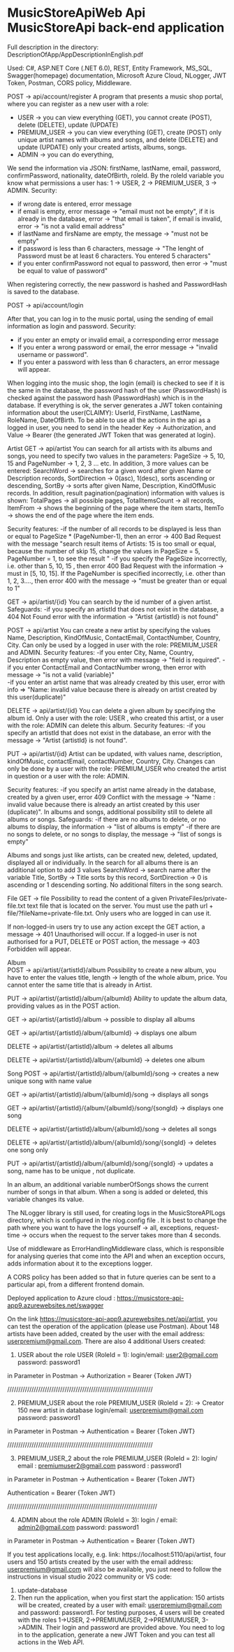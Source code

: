 # MusicStoreApiWeb Api MusicStoreApi back-end application 

Full description in the directory: DescriptionOfApp/AppDescriptionInEnglish.pdf

Used: C#, ASP.NET Core (.NET 6.0), REST, Entity Framework, MS_SQL, Swagger(homepage) documentation, Microsoft Azure Cloud, NLogger, JWT Token, Postman, CORS policy, Middleware. 

POST -> api/account/register 
A program that presents a music shop portal, where you can register as a new user with a role: 
- USER -> you can view everything (GET), you cannot create (POST), delete (DELETE), update (UPDATE)
- PREMIUM_USER -> you can view everything (GET), create (POST) only unique artist names with albums and songs, and delete (DELETE) and update (UPDATE) only your created artists, albums, songs.
- ADMIN -> you can do everything, 

We send the information via JSON: firstName, lastName, email, password, confirmPassword, nationality, dateOfBirth, roleId. By the roleId variable you know what permissions a user has: 1 -> USER,
2 -> PREMIUM_USER, 3 -> ADMIN. Security: 
- if wrong date is entered, error message 
- if email is empty, error message -> "email must not be empty", if it is already in the database, error -> "that email is taken", if email is invalid, error -> "is not a valid email address" 
- if lastName and firsName are empty, the message -> "must not be empty" 
- if password is less than 6 characters, message -> "The lenght of Password must be at least 6 characters. You entered 5 characters" 
- if you enter confirmPassword not equal to password, then error -> "must be equal to value of password" 

When registering correctly, the new password is hashed and PasswordHash is saved to the database. 

POST -> api/account/login 

After that, you can log in to the music portal, using the sending of email information as login and password. Security: 
- if you enter an empty or invalid email, a corresponding error message 
- If you enter a wrong password or email, the error message -> "invalid username or password". 
- If you enter a password with less than 6 characters, an error message will appear. 

When logging into the music shop, the login (email) is checked to see if it is the same in the database, the password hash of the user (PasswordHash) is checked against the password hash (PasswordHash) 
which is in the database.  If everything is ok, the server generates a JWT token containing information about the user(CLAIMY): UserId, FirstName, LastName, RoleName, DateOfBirth. To be able to use all 
the actions in the api as a logged in user, you need to send in the header Key -> Authorization, and Value -> Bearer {the generated JWT Token that was generated at login}. 

Artist 
GET -> api/artist 
 You can search for all artists with its albums and songs, you need to specify two values in the parameters: PageSize -> 5, 10, 15 and PageNumber -> 1, 2, 3 ... etc. In addition, 3 more values can be entered: 
 SearchWord -> searches for a given word after given Name or Description records, SortDirection -> 0(asc), 1(desc), sorts ascending or descending, SortBy -> sorts after given Name, Description, KindOfMusic records. 
 In addition, result pagination(pagination) information with values is shown: TotalPages -> all possible pages, TotalItemsCount -> all records, ItemFrom -> shows the beginning of the page where the item starts,
 ItemTo -> shows the end of the page where the item ends. 

Security features: 
-if the number of all records to be displayed is less than or equal to PageSize * (PageNumber-1), then an error -> 400 Bad Request with the message "search result items of Artists: 15 is too small or equal,
because the number of skip 15, change the values in PageSize = 5, PageNumber = 1, to see the result " 
-if you specify the PageSize incorrectly, i.e. other than 5, 10, 15 , then error 400 Bad Request with the information -> must in [5, 10, 15]. 
If the PageNumber is specified incorrectly, i.e. other than 1, 2, 3...., then error 400 with the message -> "must be greater than or equal to 1" 

GET -> api/artist/{id} 
You can search by the id number of a given artist. 
Safeguards:
-if you specify an artistId that does not exist in the database, a 404 Not Found error with the information -> "Artist {artistId} is not found" 

POST -> api/artist 
You can create a new artist by specifying the values Name, Description, KindOfMusic, ContactEmail, ContactNumber, Country, City. Can only be used by a logged in user with the role: PREMIUM_USER and ADMIN. 
Security features: 
-if you enter City, Name, Country, Description as empty value, then error with message -> "field is required". 
-if you enter ContactEmail and ContactNumber wrong, then error with message -> "is not a valid {variable}"  
-if you enter an artist name that was already created by this user, error with info => "Name: invalid value because there is already on artist created by this user(duplicate)" 

DELETE -> api/artist/{id} 
You can delete a given album by specifying the album id. Only a user with the role: USER , who created this artist, or a user with the role: ADMIN can delete this album. 
Security features: 
-if you specify an artistId that does not exist in the database, an error with the message -> "Artist {artistId} is not found". 

PUT -> api/artist/{id} 
Artist can be updated, with values name, description, kindOfMusic, contactEmail, contactNumber, Country, City. Changes can only be done by a user with the role: PREMIUM_USER who created the artist in question
or a user with the role: ADMIN. 

Security features: 
-if you specify an artist name already in the database, created by a given user, error 409 Conflict with the message -> "Name : invalid value because there is already an artist created by this user (duplicate)". 
In albums and songs, additional possibility still to delete all albums or songs. Safeguards: 
-if there are no albums to delete, or no albums to display, the information -> "list of albums is empty"
-if there are no songs to delete, or no songs to display, the message -> "list of songs is empty" 

Albums and songs just like artists, can be created new, deleted, updated, displayed all or individually. In the search for all albums there is an additional option to add 3 values SearchWord -> search name after
the variable Title, SortBy -> Title sorts by this record, SortDirection -> 0 is ascending or 1 descending sorting. No additional filters in the song search. 

File 
GET -> file 
Possibility to read the content of a given PrivateFiles/private-file.txt text file that is located on the server. You must use the path url + file/?fileName=private-file.txt. Only users who are logged in can use it. 

If non-logged-in users try to use any action except the GET action, a message -> 401 Unauthorised will occur. 
If a logged-in user is not authorised for a PUT, DELETE or POST action, the message -> 403 Forbidden will appear.

Album  
POST -> api/artist/{artistId}/album 
Possibility to create a new album, you have to enter the values title, length -> length of the whole album, price. You cannot enter the same title that is already in Artist. 

PUT -> api/artist/{artistId}/album/{albumId} 
Ability to update the album data, providing values as in the POST action. 

GET -> api/artist/{artistId}/album -> possible to display all albums 

GET -> api/artist/{artistId}/album/{albumId} -> displays one album 

DELETE -> api/artist/{artistId}/album -> deletes all albums 

DELETE -> api/artist/{artistId}/album/{albumId} -> deletes one album 

Song 
POST -> api/artist/{artistId}/album/{albumId}/song -> creates a new unique song with name value 

GET -> api/artist/{artistId}/album/{albumId}/song -> displays all songs 

GET -> api/artist/{artistId}/{album/{albumId}/song/{songId} -> displays one song 

DELETE -> api/artist/{artistId}/album/{albumId}/song -> deletes all songs 

DELETE -> api/artist/{artistId}/album/{albumId}/song/{songId} -> deletes one song only 

PUT -> api/artist/{artistId}/album/{albumId}/song/{songId} -> updates a song, name has to be unique , not duplicate. 

In an album, an additional variable numberOfSongs shows the current number of songs in that album. When a song is added or deleted, this variable changes its value. 

The NLogger library is still used, for creating logs in the MusicStoreAPILogs directory, which is configured in the nlog.config file . It is best to change the path where you want to have the logs yourself 
-> all, exceptions, request-time -> occurs when the request to the server takes more than 4 seconds. 

Use of middleware as ErrorHandlingMiddleware class, which is responsible for analysing queries that come into the API and when an exception occurs, adds information about it to the exceptions logger. 

A CORS policy has been added so that in future queries can be sent to a particular api, from a different frontend domain. 

Deployed application to Azure cloud : https://musicstore-api-app9.azurewebsites.net/swagger

On the link https://musicstore-api-app9.azurewebsites.net/api/artist, you can test the operation of the application (please use Postman). About 148 artists have been added, created by the user with the email address: userpremium@gmail.com.
There are also 4 additional Users created:
1. USER about the role USER (RoleId = 1):
login/email: user2@gmail.com
password: password1

in Parameter in Postman -> Authorization = Bearer {Token JWT}

//////////////////////////////////////////////////////////////////

2. PREMIUM_USER about the role PREMIUM_USER (RoleId = 2): -> Creator 150 new artist in database
login/email: userpremium@gmail.com
password: password1

in Parameter in Postman -> Authentication = Bearer {Token JWT} 

//////////////////////////////////////////////////////////////////

3. PREMIUM_USER_2 about the role PREMIUM_USER (RoleId = 2):
login/ email : premiumuser2@gmail.com
password : password1

in Parameter in Postman -> Authentication = Bearer {Token JWT} 

Authentication = Bearer {Token JWT} 

////////////////////////////////////////////////////////////////////

4. ADMIN about the role ADMIN (RoleId = 3):
login / email: admin2@gmail.com
password: password1

in Parameter in Postman -> Authentication = Bearer {Token JWT} 


If you test applications locally, e.g. link: https://localhost:5110/api/artist, four users and 150 artists created by the user with the email address: userpremium@gmail.com will also be available, you just need to follow the instructions in visual studio 2022 community or VS code:
1. update-database
2. Then run the application, when you first start the application: 150 artists will be created, created by a user with email: userpremium@gmail.com and password: password1. For testing purposes, 4 users will be created with the roles 1->USER, 2->PREMIUMUSER, 2->PREMIUMUSER, 3->ADMIN. Their login and password are provided above. You need to log in to the application, generate a new JWT Token and you can test all actions in the Web API.
